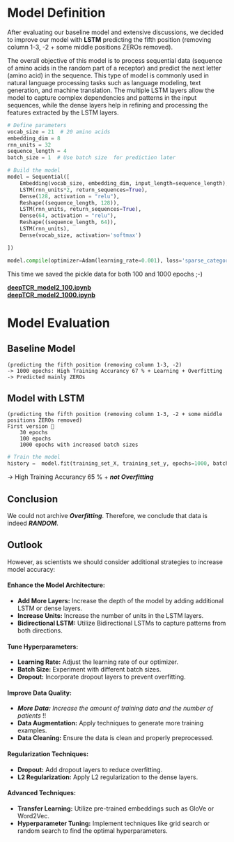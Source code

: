# Model Definition

After evaluating our baseline model and extensive discussions, we decided to improve our model with **LSTM** predicting the fifth position (removing column 1-3, -2 + some middle positions ZEROs removed).  

The overall objective of this model is to process sequential data (sequence of amino acids in the random part of a receptor) and predict the next letter (amino acid) in the sequence. This type of model is commonly used in natural language processing tasks such as language modeling, text generation, and machine translation. The multiple LSTM layers allow the model to capture complex dependencies and patterns in the input sequences, while the dense layers help in refining and processing the features extracted by the LSTM layers.



```python
# Define parameters
vocab_size = 21  # 20 amino acids
embedding_dim = 8
rnn_units = 32
sequence_length = 4
batch_size = 1  # Use batch size  for prediction later

# Build the model
model = Sequential([
    Embedding(vocab_size, embedding_dim, input_length=sequence_length),
    LSTM(rnn_units*2, return_sequences=True),
    Dense(128, activation = "relu"),
    Reshape((sequence_length, 128)),
    LSTM(rnn_units, return_sequences=True),
    Dense(64, activation = "relu"),
    Reshape((sequence_length, 64)),
    LSTM(rnn_units),
    Dense(vocab_size, activation='softmax')

])

model.compile(optimizer=Adam(learning_rate=0.001), loss='sparse_categorical_crossentropy', metrics=['accuracy'])
```

This time we saved the pickle data for both 100 and 1000 epochs ;-)
   
**[deepTCR_model2_100.ipynb](https://github.com/lokalokes/deepTCR/blob/main/3_Model/deepTCR_model2_100.ipynb)**  
**[deepTCR_model2_1000.ipynb](https://github.com/lokalokes/deepTCR/blob/main/3_Model/deepTCR_model2_1000.ipynb)** 

# Model Evaluation

## Baseline Model
	(predicting the fifth position (removing column 1-3, -2)
	-> 1000 epochs: High Training Accurancy 67 % + Learning + Overfitting
	-> Predicted mainly ZEROs 

## Model with LSTM
	(predicting the fifth position (removing column 1-3, -2 + some middle positions ZEROs removed)
	First version  
		30 epochs
		100 epochs
		1000 epochs with increased batch sizes
  
```python
# Train the model
history =  model.fit(training_set_X, training_set_y, epochs=1000, batch_size = 32, validation_split =0.2)
```

  -> High Training Accurancy 65 % + **_not Overfitting_**

## Conclusion
We could not archive **_Overfitting_**. Therefore, we conclude that data is indeed **_RANDOM_**.

## Outlook

However, as scientists we should consider additional strategies to increase model accuracy:

#### Enhance the Model Architecture:

- **Add More Layers:** Increase the depth of the model by adding additional LSTM or dense layers.
- **Increase Units:** Increase the number of units in the LSTM layers.
- **Bidirectional LSTM:** Utilize Bidirectional LSTMs to capture patterns from both directions.

#### Tune Hyperparameters:

- **Learning Rate:** Adjust the learning rate of our optimizer.
- **Batch Size:** Experiment with different batch sizes.
- **Dropout:** Incorporate dropout layers to prevent overfitting.

#### Improve Data Quality:

- **_More Data:_** _Increase the amount of training data and the number of patients_ !!
- **Data Augmentation:** Apply techniques to generate more training examples.
- **Data Cleaning:** Ensure the data is clean and properly preprocessed.

#### Regularization Techniques:

- **Dropout:** Add dropout layers to reduce overfitting.
- **L2 Regularization:** Apply L2 regularization to the dense layers.

#### Advanced Techniques:

- **Transfer Learning:** Utilize pre-trained embeddings such as GloVe or Word2Vec.
- **Hyperparameter Tuning:** Implement techniques like grid search or random search to find the optimal hyperparameters.
